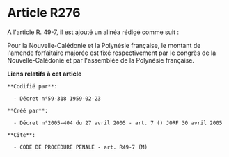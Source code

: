 # Article R276

A l'article R. 49-7, il est ajouté un alinéa rédigé comme suit :

Pour la Nouvelle-Calédonie et la Polynésie française, le montant de l'amende forfaitaire majorée est fixé respectivement par
le congrès de la Nouvelle-Calédonie et par l'assemblée de la Polynésie française.

**Liens relatifs à cet article**

	**Codifié par**:

	  - Décret n°59-318 1959-02-23

	**Créé par**:

	  - Décret n°2005-404 du 27 avril 2005 - art. 7 () JORF 30 avril 2005

	**Cite**:

	  - CODE DE PROCEDURE PENALE - art. R49-7 (M)
